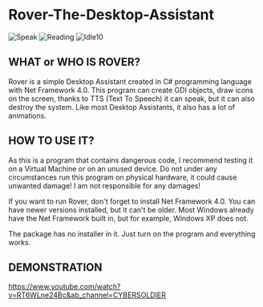 # Rover-The-Desktop-Assistant

![Speak](https://github.com/MalwareStudio/Rover-The-Desktop-Assistant/assets/49496834/33050f93-60f8-4e84-8530-89ad17bd5efb)
![Reading](https://github.com/MalwareStudio/Rover-The-Desktop-Assistant/assets/49496834/d1f2fdcf-6319-42c4-8d7f-c14074f15091)
![Idle10](https://github.com/MalwareStudio/Rover-The-Desktop-Assistant/assets/49496834/294454ca-213e-48ab-b6c7-b50fa473cb4a)

## WHAT or WHO IS ROVER?

Rover is a simple Desktop Assistant created in C# programming language with Net Framework 4.0. 
This program can create GDI objects, draw icons on the screen, thanks to TTS (Text To Speech) it can speak, but it can also destroy the system.
Like most Desktop Assistants, it also has a lot of animations.

## HOW TO USE IT?

As this is a program that contains dangerous code, I recommend testing it on a Virtual Machine or on an unused device. 
Do not under any circumstances run this program on physical hardware, it could cause unwanted damage! 
I am not responsible for any damages!

If you want to run Rover, don't forget to install Net Framework 4.0. You can have newer versions installed, but it can't be older. 
Most Windows already have the Net Framework built in, but for example, Windows XP does not.

The package has no installer in it. Just turn on the program and everything works.

## DEMONSTRATION
https://www.youtube.com/watch?v=RT6WLne24Bc&ab_channel=CYBERSOLDIER

